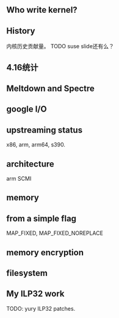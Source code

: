 

Who write kernel?
-----------------
## History
内核历史贡献量。
TODO suse slide还有么？

## 4.16统计

Meltdown and Spectre
--------------------
## google I/O

## upstreaming status
x86, arm, arm64, s390.

architecture
------------
arm SCMI

memory
------
## from a simple flag
MAP_FIXED, MAP_FIXED_NOREPLACE

## memory encryption

filesystem
----------

My ILP32 work
-------------
TODO: yury ILP32 patches.


